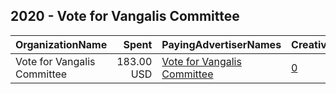## 2020 - Vote for Vangalis Committee 
|OrganizationName|Spent|PayingAdvertiserNames|CreativeUrls|Impressions|Genders|AgeBrackets|CountryCodes|BillingAddresses|CandidateBallotInformation|
|:---|---:|:---|:---|---:|:---|:---|:---|:---|:---|
|Vote for Vangalis Committee|183.00 USD|[Vote for Vangalis Committee](2020/Vote_for_Vangalis_Committee.md)|[0](https://www.snap.com/political-ads/asset/a137be058bd5a5f49778a73ab46d85636f2c7cc91492111fac778cf1f01da895?mediaType=mp4)|17,836||18+|united states|US||
